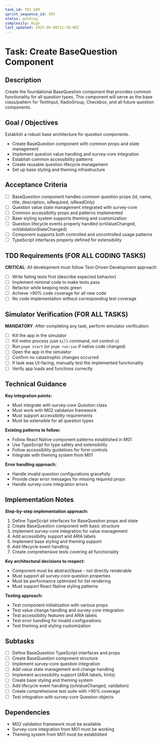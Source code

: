 ```yaml
---
task_id: T01_S09
sprint_sequence_id: S09
status: pending
complexity: High
last_updated: 2025-06-08T12:30:00Z
---
```


# Task: Create BaseQuestion Component

## Description
Create the foundational BaseQuestion component that provides common functionality for all question types. This component will serve as the base class/pattern for TextInput, RadioGroup, Checkbox, and all future question components.

## Goal / Objectives
Establish a robust base architecture for question components.
- Create BaseQuestion component with common props and state management
- Implement question value handling and survey-core integration
- Establish common accessibility patterns
- Create reusable question lifecycle management
- Set up base styling and theming infrastructure

## Acceptance Criteria
- [ ] BaseQuestion component handles common question props (id, name, title, description, isRequired, isReadOnly)
- [ ] Question value state management integrated with survey-core
- [ ] Common accessibility props and patterns implemented
- [ ] Base styling system supports theming and customization
- [ ] Question lifecycle events properly handled (onValueChanged, onValidationStateChanged)
- [ ] Component supports both controlled and uncontrolled usage patterns
- [ ] TypeScript interfaces properly defined for extensibility

## TDD Requirements (FOR ALL CODING TASKS)
**CRITICAL**: All development must follow Test-Driven Development approach:
- [ ] Write failing tests first (describe expected behavior)
- [ ] Implement minimal code to make tests pass
- [ ] Refactor while keeping tests green
- [ ] Achieve >90% code coverage for all new code
- [ ] No code implementation without corresponding test coverage

## Simulator Verification (FOR ALL TASKS)
**MANDATORY**: After completing any task, perform simulator verification:
- [ ] Kill the app in the simulator
- [ ] Kill metro process (use `kill` command, not control-c)
- [ ] Run `pnpm start` (or `pnpm run:ios` if native code changed)
- [ ] Open the app in the simulator
- [ ] Confirm no catastrophic changes occurred
- [ ] If task was UI-facing, manually test the implemented functionality
- [ ] Verify app loads and functions correctly

## Technical Guidance
**Key integration points:**
- Must integrate with survey-core Question class
- Must work with M02 validation framework
- Must support accessibility requirements
- Must be extensible for all question types

**Existing patterns to follow:**
- Follow React Native component patterns established in M01
- Use TypeScript for type safety and extensibility
- Follow accessibility guidelines for form controls
- Integrate with theming system from M01

**Error handling approach:**
- Handle invalid question configurations gracefully
- Provide clear error messages for missing required props
- Handle survey-core integration errors

## Implementation Notes
**Step-by-step implementation approach:**
1. Define TypeScript interfaces for BaseQuestion props and state
2. Create BaseQuestion component with basic structure
3. Implement survey-core integration for value management
4. Add accessibility support and ARIA labels
5. Implement base styling and theming support
6. Add lifecycle event handling
7. Create comprehensive tests covering all functionality

**Key architectural decisions to respect:**
- Component must be abstract/base - not directly renderable
- Must support all survey-core question properties
- Must be performance optimized for list rendering
- Must support React Native styling patterns

**Testing approach:**
- Test component initialization with various props
- Test value change handling and survey-core integration
- Test accessibility features and ARIA labels
- Test error handling for invalid configurations
- Test theming and styling customization

## Subtasks
- [ ] Define BaseQuestion TypeScript interfaces and props
- [ ] Create BaseQuestion component structure
- [ ] Implement survey-core question integration
- [ ] Add value state management and change handling
- [ ] Implement accessibility support (ARIA labels, hints)
- [ ] Create base styling and theming system
- [ ] Add lifecycle event handling (onValueChanged, validation)
- [ ] Create comprehensive test suite with >90% coverage
- [ ] Test integration with survey-core Question objects

## Dependencies
- M02 validation framework must be available
- Survey-core integration from M01 must be working
- Theming system from M01 must be established